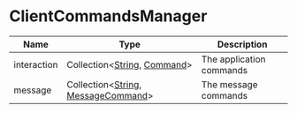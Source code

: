# ClientCommandsManager

| Name        | Type                                                                                                                                                           | Description              |
| ----------- | -------------------------------------------------------------------------------------------------------------------------------------------------------------- | ------------------------ |
| interaction | Collection\<[String](https://developer.mozilla.org/en-US/docs/Web/JavaScript/Reference/Global_Objects/String), [Command](../structures/Command.md)> | The application commands |
| message     | Collection\<[String](https://developer.mozilla.org/en-US/docs/Web/JavaScript/Reference/Global_Objects/String), [MessageCommand](../structures/Command.md)>     | The message commands     |
